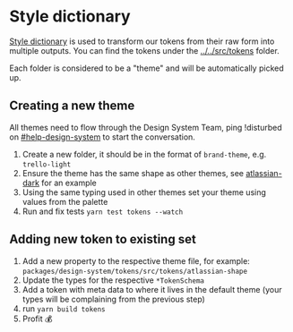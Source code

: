 # Style dictionary

[Style dictionary](https://amzn.github.io/style-dictionary) is used to transform our tokens from their raw form into multiple outputs.
You can find the tokens under the [../../src/tokens](../../src/tokens) folder.

Each folder is considered to be a "theme" and will be automatically picked up.

## Creating a new theme

All themes need to flow through the Design System Team,
ping !disturbed on [#help-design-system](https://atlassian.slack.com/archives/CFJ9DU39U) to start the conversation.

1. Create a new folder, it should be in the format of `brand-theme`, e.g. `trello-light`
1. Ensure the theme has the same shape as other themes, see [atlassian-dark](../../src/tokens/atlassian-dark) for an example
1. Using the same typing used in other themes set your theme using values from the palette
1. Run and fix tests `yarn test tokens --watch`

## Adding new token to existing set

1. Add a new property to the respective theme file, for example: `packages/design-system/tokens/src/tokens/atlassian-shape`
1. Update the types for the respective `*TokenSchema`
1. Add a token with meta data to where it lives in the default theme (your types will be complaining from the previous step)
1. run `yarn build tokens`
1. Profit 💰
